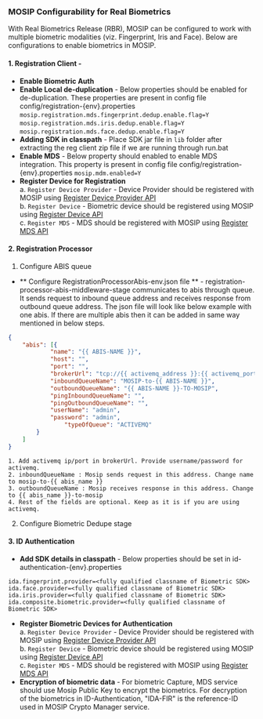 ### MOSIP Configurability for Real Biometrics
With Real Biometrics Release (RBR), MOSIP can be configured to work with multiple biometric modalities (viz. Fingerprint, Iris and Face). Below are configurations to enable biometrics in MOSIP.

#### 1. Registration Client -   
- **Enable Biometric Auth**    
- **Enable Local de-duplication** - Below properties should be enabled for de-duplication. These properties are present in config file config/registration-{env}.properties    
`mosip.registration.mds.fingerprint.dedup.enable.flag=Y`    
`mosip.registration.mds.iris.dedup.enable.flag=Y`    
`mosip.registration.mds.face.dedup.enable.flag=Y`    
- **Adding SDK in classpath** - Place SDK jar file in `lib` folder after extracting the reg client zip file if we are running through run.bat     
- **Enable MDS** - Below property should enabled to enable MDS integration. This property is present in config file config/registration-{env}.properties
`mosip.mdm.enabled=Y`    
- **Register Device for Registration**     
   a. `Register Device Provider` - Device Provider should be registered with MOSIP using [Register Device Provider API](https://github.com/mosip/mosip-docs/wiki/Device-Management#post-deviceprovider)    
   b. `Register Device` - Biometric device should be registered using MOSIP using [Register Device API](https://github.com/mosip/mosip-docs/wiki/Device-Management#post-registereddevices)    
   c. `Register MDS` - MDS should be registered with MOSIP using [Register MDS API](https://github.com/mosip/mosip-docs/wiki/Device-Management#post-mds)    
#### 2. Registration Processor    
1.	Configure ABIS queue
-	** Configure RegistrationProcessorAbis-env.json file ** - registration-processor-abis-middleware-stage communicates to abis through queue. It sends request to inbound queue address and receives response from outbound queue address. The json file will look like below example with one abis. If there are multiple abis then it can be added in same way mentioned in below steps.

```json
{
	"abis": [{
			"name": "{{ ABIS-NAME }}",
			"host": "",
			"port": "",
			"brokerUrl": "tcp://{{ activemq_address }}:{{ activemq_port }}",
			"inboundQueueName": "MOSIP-to-{{ ABIS-NAME }}",
			"outboundQueueName": "{{ ABIS-NAME }}-TO-MOSIP",
			"pingInboundQueueName": "",
			"pingOutboundQueueName": "",
			"userName": "admin",
			"password": "admin",
		        "typeOfQueue": "ACTIVEMQ"
		}
	]
}
```

	1. Add activemq ip/port in brokerUrl. Provide username/password for activemq.
	2. inboundQueueName : Mosip sends request in this address. Change name to mosip-to-{{ abis_name }}
	3. outboundQueueName : Mosip receives response in this address. Change to {{ abis_name }}-to-mosip
	4. Rest of the fields are optional. Keep as it is if you are using activemq.

2.	Configure Biometric Dedupe stage       

#### 3. ID Authentication
- **Add SDK details in classpath** - Below properties should be set in id-authentication-{env}.properties

````
ida.fingerprint.provider=<fully qualified classname of Biometric SDK>
ida.face.provider=<fully qualified classname of Biometric SDK>  
ida.iris.provider=<fully qualified classname of Biometric SDK>
ida.composite.biometric.provider=<fully qualified classname of Biometric SDK>
````   
- **Register Biometric Devices for Authentication**   
   a. `Register Device Provider` - Device Provider should be registered with MOSIP using [Register Device Provider API](https://github.com/mosip/mosip-docs/wiki/Device-Management#post-deviceprovider)    
   b. `Register Device` - Biometric device should be registered using MOSIP using [Register Device API](https://github.com/mosip/mosip-docs/wiki/Device-Management#post-registereddevices)    
   c. `Register MDS` - MDS should be registered with MOSIP using [Register MDS API](https://github.com/mosip/mosip-docs/wiki/Device-Management#post-mds)  
- **Encryption of biometric data** - For biometric Capture, MDS service should use Mosip Public Key to encrypt the biometrics. For decryption of the biometrics in ID-Authentication, "IDA-FIR" is the reference-ID used in MOSIP Crypto Manager service.